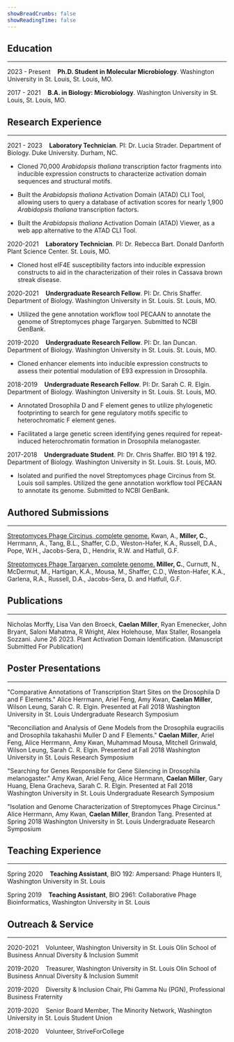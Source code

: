 ```yaml
---
showBreadCrumbs: false
showReadingTime: false
---
```


## Education

---
2023 - Present&nbsp;&nbsp;&nbsp;&nbsp;**Ph.D. Student in Molecular Microbiology**. Washington University in St. Louis, St. Louis, MO.

2017 - 2021&nbsp;&nbsp;&nbsp;&nbsp;**B.A. in Biology: Microbiology**. Washington University in St. Louis, St. Louis, MO.

## Research Experience

---
2021 - 2023&nbsp;&nbsp;&nbsp;&nbsp;**Laboratory Technician**. PI: Dr. Lucia Strader. Department of Biology. Duke University. Durham, NC.

- Cloned 70,000 *Arabidopsis thaliana* transcription factor fragments into inducible expression constructs to characterize activation domain sequences and structural motifs.

- Built the *Arabidopsis thaliana* Activation Domain (ATAD) CLI Tool, allowing users to query a database of activation scores for nearly 1,900 *Arabidopsis thaliana* transcription factors.

- Built the *Arabidopsis thaliana* Activation Domain (ATAD) Viewer, as a web app alternative to the ATAD CLI Tool.

2020-2021&nbsp;&nbsp;&nbsp;&nbsp;**Laboratory Technician**. PI: Dr. Rebecca Bart. Donald Danforth Plant Science Center. St. Louis, MO.

- Cloned host eIF4E susceptibility factors into inducible expression constructs to aid in the characterization of their roles in Cassava brown streak disease.

2020-2021&nbsp;&nbsp;&nbsp;&nbsp;**Undergraduate Research Fellow**. PI: Dr. Chris Shaffer. Department of Biology. Washington University in St. Louis. St. Louis, MO.

- Utilized the gene annotation workflow tool PECAAN to annotate the genome of Streptomyces phage Targaryen. Submitted to NCBI GenBank.

2019-2020&nbsp;&nbsp;&nbsp;&nbsp;**Undergraduate Research Fellow**. PI: Dr. Ian Duncan. Department of Biology. Washington University in St. Louis. St. Louis, MO.

- Cloned enhancer elements into inducible expression constructs to assess their potential modulation of E93 expression in Drosophila.

2018-2019&nbsp;&nbsp;&nbsp;&nbsp;**Undergraduate Research Fellow**. PI: Dr. Sarah C. R. Elgin. Department of Biology. Washington University in St. Louis. St. Louis, MO.

- Annotated Drosophila D and F element genes to utilize phylogenetic footprinting to search for gene regulatory motifs specific to heterochromatic F element genes.

- Facilitated a large genetic screen identifying genes required for repeat-induced heterochromatin formation in Drosophila melanogaster.

2017-2018&nbsp;&nbsp;&nbsp;&nbsp;**Undergraduate Student**. PI: Dr. Chris Shaffer. BIO 191 & 192. Department of Biology. Washington University in St. Louis. St. Louis, MO.

- Isolated and purified the novel Streptomyces phage Circinus from St. Louis soil samples. Utilized the gene annotation workflow tool PECAAN to annotate its genome. Submitted to NCBI GenBank.

## Authored Submissions

---
[Streptomyces Phage Circinus, complete genome.](https://www.ncbi.nlm.nih.gov/nuccore/MK620896.1?report=genbank&to=126383) Kwan, A., **Miller, C.**, Herrmann, A., Tang, B.L., Shaffer, C.D., Weston-Hafer, K.A., Russell, D.A., Pope, W.H., Jacobs-Sera, D., Hendrix, R.W. and Hatfull, G.F.

[Streptomyces Phage Targaryen, complete genome.](https://www.ncbi.nlm.nih.gov/nuccore/2131137446) **Miller, C.**, Curnutt, N., McDermut, M., Hartigan, K.A., Mousa, M., Shaffer, C.D., Weston-Hafer, K.A., Garlena, R.A., Russell, D.A., Jacobs-Sera, D. and Hatfull, G.F.

## Publications

---
Nicholas Morffy, Lisa Van den Broeck, **Caelan Miller**, Ryan Emenecker, John Bryant, Saloni Mahatma, R Wright, Alex Holehouse, Max Staller, Rosangela Sozzani. June 26 2023. Plant Activation Domain Identification. (Manuscript Submitted For Publication)

## Poster Presentations

---
"Comparative Annotations of Transcription Start Sites on the Drosophila D and F Elements." Alice Herrmann, Ariel Feng, Amy Kwan, **Caelan Miller**, Wilson Leung, Sarah C. R. Elgin. Presented at Fall 2018 Washington University in St. Louis Undergraduate Research Symposium

"Reconciliation and Analysis of Gene Models from the Drosophila eugracilis and Drosophila takahashii Muller D and F Elements." **Caelan Miller**, Ariel Feng, Alice Herrmann, Amy Kwan, Muhammad Mousa, Mitchell Grinwald, Wilson Leung, Sarah C. R. Elgin. Presented at Fall 2018 Washington University in St. Louis Research Symposium

"Searching for Genes Responsible for Gene Silencing in Drosophila melanogaster." Amy Kwan, Ariel Feng, Alice Herrmann, **Caelan Miller**, Gary Huang, Elena Gracheva, Sarah C. R. Elgin. Presented at Fall 2018 Washington University in St. Louis Undergraduate Research Symposium

"Isolation and Genome Characterization of Streptomyces Phage Circinus." Alice Herrmann, Amy Kwan, **Caelan Miller**, Brandon Tang. Presented at Spring 2018 Washington University in St. Louis Undergraduate Research Symposium

## Teaching Experience

---
Spring 2020&nbsp;&nbsp;&nbsp;&nbsp;**Teaching Assistant**, BIO 192: Ampersand: Phage Hunters II, Washington University in St. Louis

Spring 2019&nbsp;&nbsp;&nbsp;&nbsp;**Teaching Assistant**, BIO 2961: Collaborative Phage Bioinformatics, Washington University in St. Louis

## Outreach & Service

---
2020-2021&nbsp;&nbsp;&nbsp;&nbsp;Volunteer, Washington University in St. Louis Olin School of Business Annual Diversity & Inclusion Summit

2019-2020&nbsp;&nbsp;&nbsp;&nbsp;Treasurer, Washington University in St. Louis Olin School of Business Annual Diversity & Inclusion Summit

2019-2020&nbsp;&nbsp;&nbsp;&nbsp;Diversity & Inclusion Chair, Phi Gamma Nu (PGN), Professional Business Fraternity

2019-2020&nbsp;&nbsp;&nbsp;&nbsp;Senior Board Member, The Minority Network, Washington University in St. Louis Student Union

2018-2020&nbsp;&nbsp;&nbsp;&nbsp;Volunteer, StriveForCollege

